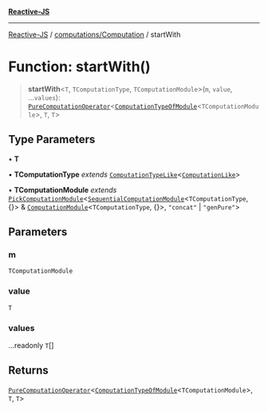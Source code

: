 [**Reactive-JS**](../../../README.md)

***

[Reactive-JS](../../../README.md) / [computations/Computation](../README.md) / startWith

# Function: startWith()

> **startWith**\<`T`, `TComputationType`, `TComputationModule`\>(`m`, `value`, ...`values`): [`PureComputationOperator`](../../type-aliases/PureComputationOperator.md)\<[`ComputationTypeOfModule`](../../type-aliases/ComputationTypeOfModule.md)\<`TComputationModule`\>, `T`, `T`\>

## Type Parameters

• **T**

• **TComputationType** *extends* [`ComputationTypeLike`](../../interfaces/ComputationTypeLike.md)\<[`ComputationLike`](../../interfaces/ComputationLike.md)\>

• **TComputationModule** *extends* [`PickComputationModule`](../../type-aliases/PickComputationModule.md)\<[`SequentialComputationModule`](../../interfaces/SequentialComputationModule.md)\<`TComputationType`, \{\}\> & [`ComputationModule`](../../interfaces/ComputationModule.md)\<`TComputationType`, \{\}\>, `"concat"` \| `"genPure"`\>

## Parameters

### m

`TComputationModule`

### value

`T`

### values

...readonly `T`[]

## Returns

[`PureComputationOperator`](../../type-aliases/PureComputationOperator.md)\<[`ComputationTypeOfModule`](../../type-aliases/ComputationTypeOfModule.md)\<`TComputationModule`\>, `T`, `T`\>
